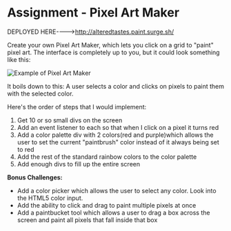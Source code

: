 # Assignment - Pixel Art Maker


DEPLOYED HERE---->http://alteredtastes.paint.surge.sh/




Create your own Pixel Art Maker, which lets you click on a grid to "paint" pixel art.  The interface is completely up to you, but it could look something like this:

![Example of Pixel Art Maker](pixel-art-maker.png)

It boils down to this: A user selects a color and clicks on pixels to paint them with the selected color.

Here's the order of steps that I would implement:

1. Get 10 or so small divs on the screen
2. Add an event listener to each so that when I click on a pixel it turns red
3. Add a color palette div with 2 colors(red and purple)which allows the user to set the current "paintbrush" color instead of it always being set to red
4. Add the rest of the standard rainbow colors to the color palette
5. Add enough divs to fill up the entire screen

**Bonus Challenges:**

* Add a color picker which allows the user to select any color. Look into the HTML5 color input.
* Add the ability to click and drag to paint multiple pixels at once
* Add a paintbucket tool which allows a user to drag a box across the screen and paint all pixels that fall inside that box
